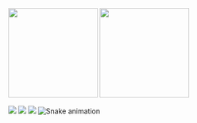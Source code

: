 <img height="180em" src="https://github-readme-stats.vercel.app/api/top-langs/?username=alan-kon&layout=compact&langs_count=7&theme=dracula"/>
<img height="180em" src="https://github-readme-stats.vercel.app/api?username=alan-kon&show_icons=true&theme=dracula&include_all_commits=true&count_private=true"/>

[<img src = "https://img.shields.io/badge/instagram-%23E4405F.svg?&style=for-the-badge&logo=instagram&logoColor=white">](https://www.instagram.com/alan.kon/) [<img src = "https://img.shields.io/badge/facebook-%231877F2.svg?&style=for-the-badge&logo=facebook&logoColor=white">](https://www.facebook.com/alan.kon.56) <a href = "mailto:alan.b.kon@gmail.com"><img src="https://img.shields.io/badge/Gmail-D14836?style=for-the-badge&logo=gmail&logoColor=white" target="_blank"></a>
![Snake animation](https://github.com/seu-usuário-aqui/seu-usuário-aqui/blob/output/github-contribution-grid-snake.svg)

